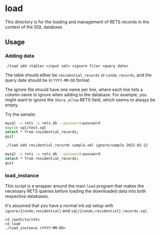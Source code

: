 # load
This directory is for the loading and management of RETS records in the context
of the SQL database.

## Usage
### Adding data
``./load add <table> <input xml> <ignore file> <query date>``

The table should either be ``residential_records`` or ``condo_records``, and the
query date should be in ``YYYY-MM-DD`` format.

The ignore file should have one name per line, where each line lists a column
name to ignore when adding to the database. For example, you might want to
ignore the ``Shore_allow`` RETS field, which seems to always be empty.

Try the sample:
```sh
mysql -u rets -p rets_db --password=password
source sql/test.sql
select * from residential_records;
quit

./load add residential_records sample.xml ignore/sample 2022-02-22

mysql -u rets -p rets_db --password=password
select * from residential_records;
quit
```

### load_instance
This script is a wrapper around the main ``load`` program that makes the
necessary RETS queries before loading the downloaded data into both respective
databases.

It's assumed that you have a normal init.sql setup with
``ignore/{condo,residential}`` and ``sql/{condo,residential}_records.sql``.

```
cd /path/to/rets
cd load
./load_instance <YYYY-MM-DD>
```
